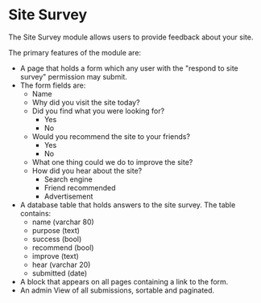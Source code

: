 # Site Survey

The Site Survey module allows users to provide feedback about your site.

The primary features of the module are:

* A page that holds a form which any user with the "respond to site survey" permission may submit.
* The form fields are:
  * Name
  * Why did you visit the site today?
  * Did you find what you were looking for?
    * Yes
    * No
  * Would you recommend the site to your friends?
    * Yes
    * No
  * What one thing could we do to improve the site?
  * How did you hear about the site?
    * Search engine
    * Friend recommended
    * Advertisement
* A database table that holds answers to the site survey. The table contains:
  * name (varchar 80)
  * purpose (text)
  * success (bool)
  * recommend (bool)
  * improve (text)
  * hear (varchar 20)
  * submitted (date)
* A block that appears on all pages containing a link to the form.
* An admin View of all submissions, sortable and paginated.

